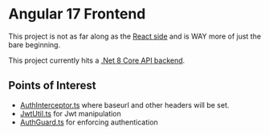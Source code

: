 # Angular 17 Frontend

This project is not as far along as the [React side](https://github.com/recordstuff/bretts-app) and is WAY more of just the bare beginning.

This project currently hits a [.Net 8 Core API backend](https://github.com/recordstuff/bretts-services).

## Points of Interest

- [AuthInterceptor.ts](https://github.com/recordstuff/bretts-angular/blob/master/src/services/AuthInterceptor.ts) where baseurl and other headers will be set.
- [JwtUtil.ts](https://github.com/recordstuff/bretts-angular/blob/master/src/services/JwtUtil.ts) for Jwt manipulation
- [AuthGuard.ts](https://github.com/recordstuff/bretts-angular/blob/master/src/components/AuthGuard.ts) for enforcing authentication